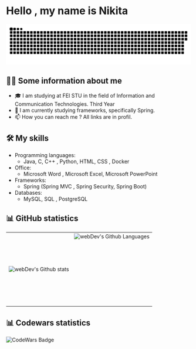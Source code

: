 # Hello , my name is Nikita

<p align="center">
 <img width="600" src="github-snake.svg" alt="snake"/>
</p>

## 🙋‍♂️ Some information about me 
- 🎓 I am studying at FEI STU in the field of Information and Communication Technologies. Third Year
- 🌱 I am currently studying frameworks, specifically Spring.
- 📫 How you can reach me ? All links are in profil.

## 🛠️ My skills
- Programming languages: 
   - Java, C, C++ , Python, HTML, CSS , Docker
- Office:
   - Microsoft Word , Microsoft Excel, Microsoft PowerPoint
- Frameworks: 
   - Spring (Spring MVC , Spring Security, Spring Boot)
- Databases:
   - MySQL, SQL , PostgreSQL

## 📊 GitHub statistics
<table>
  <tr>
    <td>
      <img align="left" src="http://github-readme-streak-stats.herokuapp.com?user=nikitaOrlov07&theme=dark&background=000000" alt="webDev's Github stats" />
    </td>
    <td>
      <img height="195px" align="right" alt="webDev's Github Languages" src="https://github-readme-stats-sigma-five.vercel.app/api/top-langs/?username=nikitaOrlov07&layout=compact&theme=vision-friendly-dark" />
    </td>
  </tr>
</table>

## 📊 Codewars statistics
<img src="https://www.codewars.com/users/Nikita%20Orlov/badges/large" alt="CodeWars Badge">

